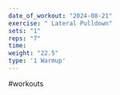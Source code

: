 ```yaml
---
date_of_workout: "2024-08-21"
exercise: " Lateral Pulldown"
sets: "1"
reps: "7"
time: 
weight: "22.5"
type: '1 Warmup'
---
```

#workouts